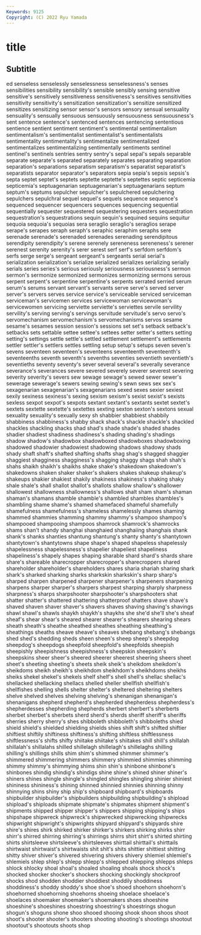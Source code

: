```yaml
---
Keywords: 9125
Copyright: (C) 2022 Ryu Yamada
---
```



# title

## Subtitle
ed senseless senselessly senselessness senselessness's senses sensibilities sensibility sensibility's sensible
sensibly sensing sensitive sensitive's sensitively sensitiveness sensitiveness's sensitives sensitivities sensitivity
sensitivity's sensitization sensitization's sensitize sensitized sensitizes sensitizing sensor sensor's sensors
sensory sensual sensuality sensuality's sensually sensuous sensuously sensuousness sensuousness's sent
sentence sentence's sentenced sentences sentencing sententious sentience sentient sentiment sentiment's
sentimental sentimentalism sentimentalism's sentimentalist sentimentalist's sentimentalists sentimentality sentimentality's sentimentalize sentimentalized
sentimentalizes sentimentalizing sentimentally sentiments sentinel sentinel's sentinels sentries sentry sentry's
sepal sepal's sepals separable separate separate's separated separately separates separating
separation separation's separations separatism separatism's separatist separatist's separatists separator separator's
separators sepia sepia's sepsis sepsis's septa septet septet's septets septette
septette's septettes septic septicemia septicemia's septuagenarian septuagenarian's septuagenarians septum septum's
septums sepulcher sepulcher's sepulchered sepulchering sepulchers sepulchral sequel sequel's sequels
sequence sequence's sequenced sequencer sequencers sequences sequencing sequential sequentially sequester
sequestered sequestering sequesters sequestration sequestration's sequestrations sequin sequin's sequined sequins
sequitur sequoia sequoia's sequoias sera seraglio seraglio's seraglios serape serape's
serapes seraph seraph's seraphic seraphim seraphs sere serenade serenade's serenaded
serenades serenading serendipitous serendipity serendipity's serene serenely sereneness sereneness's serener
serenest serenity serenity's serer serest serf serf's serfdom serfdom's serfs
serge serge's sergeant sergeant's sergeants serial serial's serialization serialization's serialize
serialized serializes serializing serially serials series series's serious seriously seriousness
seriousness's sermon sermon's sermonize sermonized sermonizes sermonizing sermons serous serpent
serpent's serpentine serpentine's serpents serrated serried serum serum's serums servant
servant's servants serve serve's served server server's servers serves service
service's serviceable serviced serviceman serviceman's servicemen services servicewoman servicewoman's servicewomen
servicing serviette serviette's serviettes servile servility servility's serving serving's servings
servitude servitude's servo servo's servomechanism servomechanism's servomechanisms servos sesame sesame's
sesames session session's sessions set set's setback setback's setbacks sets
settable settee settee's settees setter setter's setters setting setting's settings
settle settle's settled settlement settlement's settlements settler settler's settlers settles
settling setup setup's setups seven seven's sevens seventeen seventeen's seventeens
seventeenth seventeenth's seventeenths seventh seventh's sevenths seventies seventieth seventieth's seventieths
seventy seventy's sever several several's severally severance severance's severances severe
severed severely severer severest severing severity severity's severs sew sewage
sewage's sewed sewer sewer's sewerage sewerage's sewers sewing sewing's sewn
sews sex sex's sexagenarian sexagenarian's sexagenarians sexed sexes sexier sexiest
sexily sexiness sexiness's sexing sexism sexism's sexist sexist's sexists sexless
sexpot sexpot's sexpots sextant sextant's sextants sextet sextet's sextets sextette
sextette's sextettes sexting sexton sexton's sextons sexual sexuality sexuality's sexually
sexy sh shabbier shabbiest shabbily shabbiness shabbiness's shabby shack shack's
shackle shackle's shackled shackles shackling shacks shad shad's shade shade's
shaded shades shadier shadiest shadiness shadiness's shading shading's shadings shadow
shadow's shadowbox shadowboxed shadowboxes shadowboxing shadowed shadowier shadowiest shadowing shadows
shadowy shads shady shaft shaft's shafted shafting shafts shag shag's
shagged shaggier shaggiest shagginess shagginess's shagging shaggy shags shah shah's
shahs shaikh shaikh's shaikhs shake shake's shakedown shakedown's shakedowns shaken
shaker shaker's shakers shakes shakeup shakeup's shakeups shakier shakiest shakily
shakiness shakiness's shaking shaky shale shale's shall shallot shallot's shallots
shallow shallow's shallower shallowest shallowness shallowness's shallows shalt sham sham's
shaman shaman's shamans shamble shamble's shambled shambles shambles's shambling shame
shame's shamed shamefaced shameful shamefully shamefulness shamefulness's shameless shamelessly shames
shaming shammed shammies shamming shammy shammy's shampoo shampoo's shampooed shampooing
shampoos shamrock shamrock's shamrocks shams shan't shandy shanghai shanghaied shanghaiing
shanghais shank shank's shanks shanties shantung shantung's shanty shanty's shantytown
shantytown's shantytowns shape shape's shaped shapeless shapelessly shapelessness shapelessness's shapelier
shapeliest shapeliness shapeliness's shapely shapes shaping sharable shard shard's shards
share share's shareable sharecropper sharecropper's sharecroppers shared shareholder shareholder's shareholders
shares sharia shariah sharing shark shark's sharked sharking sharks sharkskin
sharkskin's sharp sharp's sharped sharpen sharpened sharpener sharpener's sharpeners sharpening
sharpens sharper sharper's sharpers sharpest sharping sharply sharpness sharpness's sharps
sharpshooter sharpshooter's sharpshooters shat shatter shatter's shattered shattering shatterproof shatters
shave shave's shaved shaven shaver shaver's shavers shaves shaving shaving's
shavings shawl shawl's shawls shaykh shaykh's shaykhs she she'd she'll
she's sheaf sheaf's shear shear's sheared shearer shearer's shearers shearing
shears sheath sheath's sheathe sheathed sheathes sheathing sheathing's sheathings sheaths
sheave sheave's sheaves shebang shebang's shebangs shed shed's shedding sheds
sheen sheen's sheep sheep's sheepdog sheepdog's sheepdogs sheepfold sheepfold's sheepfolds
sheepish sheepishly sheepishness sheepishness's sheepskin sheepskin's sheepskins sheer sheer's sheered
sheerer sheerest sheering sheers sheet sheet's sheeting sheeting's sheets sheik
sheik's sheikdom sheikdom's sheikdoms sheikh sheikh's sheikhdom sheikhdom's sheikhdoms sheikhs
sheiks shekel shekel's shekels shelf shelf's shell shell's shellac shellac's
shellacked shellacking shellacs shelled sheller shellfish shellfish's shellfishes shelling shells
shelter shelter's sheltered sheltering shelters shelve shelved shelves shelving shelving's
shenanigan shenanigan's shenanigans shepherd shepherd's shepherded shepherdess shepherdess's shepherdesses shepherding
shepherds sherbert sherbert's sherberts sherbet sherbet's sherbets sherd sherd's sherds
sheriff sheriff's sheriffs sherries sherry sherry's shes shibboleth shibboleth's shibboleths
shied shield shield's shielded shielding shields shies shift shift's shifted
shiftier shiftiest shiftily shiftiness shiftiness's shifting shiftless shiftlessness shiftlessness's shifts
shifty shiitake shiitake's shiitakes shill shill's shillalah shillalah's shillalahs shilled
shillelagh shillelagh's shillelaghs shilling shilling's shillings shills shim shim's shimmed
shimmer shimmer's shimmered shimmering shimmers shimmery shimmied shimmies shimming shimmy
shimmy's shimmying shims shin shin's shinbone shinbone's shinbones shindig shindig's
shindigs shine shine's shined shiner shiner's shiners shines shingle shingle's
shingled shingles shingling shinier shiniest shininess shininess's shining shinned shinnied
shinnies shinning shinny shinnying shins shiny ship ship's shipboard shipboard's
shipboards shipbuilder shipbuilder's shipbuilders shipbuilding shipbuilding's shipload shipload's shiploads shipmate
shipmate's shipmates shipment shipment's shipments shipped shipper shipper's shippers shipping
shipping's ships shipshape shipwreck shipwreck's shipwrecked shipwrecking shipwrecks shipwright shipwright's
shipwrights shipyard shipyard's shipyards shire shire's shires shirk shirked shirker
shirker's shirkers shirking shirks shirr shirr's shirred shirring shirring's shirrings
shirrs shirt shirt's shirted shirting shirts shirtsleeve shirtsleeve's shirtsleeves shirttail
shirttail's shirttails shirtwaist shirtwaist's shirtwaists shit shit's shits shittier shittiest
shitting shitty shiver shiver's shivered shivering shivers shivery shlemiel shlemiel's
shlemiels shlep shlep's shlepp shlepp's shlepped shlepping shlepps shleps shlock
shlocky shoal shoal's shoaled shoaling shoals shock shock's shocked shocker
shocker's shockers shocking shockingly shockproof shocks shod shodden shoddier shoddiest
shoddily shoddiness shoddiness's shoddy shoddy's shoe shoe's shoed shoehorn shoehorn's
shoehorned shoehorning shoehorns shoeing shoelace shoelace's shoelaces shoemaker shoemaker's shoemakers
shoes shoeshine shoeshine's shoeshines shoestring shoestring's shoestrings shogun shogun's shoguns
shone shoo shooed shooing shook shoon shoos shoot shoot's shooter
shooter's shooters shooting shooting's shootings shootout shootout's shootouts shoots shop
